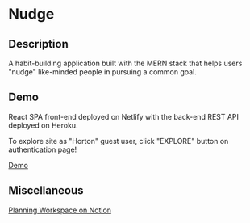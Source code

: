 # Nudge

## Description

<p>A habit-building application built with the MERN stack that helps users "nudge" like-minded people in pursuing a common goal.</p>

## Demo
<p>React SPA front-end deployed on Netlify with the back-end REST API deployed on Heroku.</p>
<p>To explore site as "Horton" guest user, click "EXPLORE" button on authentication page!</p>
<a href="https://nudge-me.netlify.app/">Demo</a>

## Miscellaneous
<p><a href="https://www.notion.so/Nudge-7cb96571b3104e7296611bcb2c54483f">Planning Workspace on Notion</a></p>

